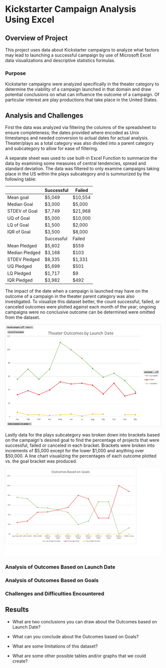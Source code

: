 # Kickstarter Campaign Analysis Using Excel

## Overview of Project

This project uses data about Kickstarter campaigns to analyze what factors may lead to launching a successful campaign by use of Microsoft Excel data visualizations and descriptive statistics formulas.

### Purpose

Kickstarter campaigns were analyzed specifically in the theater category to determine the viability of a campaign launched in that domain and draw potential conclusions on what can influence the outcome of a campaign. Of particular interest are play productions that take place in the United States.

## Analysis and Challenges

First the data was analyzed via filtering the columns of the spreadsheet to ensure completeness; the dates provided where encoded as Unix timestamps and needed conversion to actual dates for actual analysis. Theater/plays as a total category was also divided into a parent category and subcategory to allow for ease of filtering.

A separate sheet was used to use built-in Excel Function to summarize the data by examining some measures of central tendencies, spread and standard deviation. The data was filtered to only examine campaigns taking place in the US within the plays subcategory and is summurized by the following table:

| &nbsp; | Successful | Failed |
| --- | --- | --- |
| Mean goal | $5,049 | $10,554 |
| Median Goal | $3,000 | $5,000 |
| STDEV of Goal | $7,749 | $21,968 |
| UQ of Goal | $5,000 | $10,000 |
| LQ of Goal | $1,500 | $2,000 |
| IQR of Goal | $3,500 | $8,000 |
|  &nbsp; | Successful | Failed |
| Mean Pledged | $5,602 | $559 |
| Median Pledged | $3,168 | $103 |
| STDEV Pledged | $8,335 | $1,331 |
| UQ Pledged | $5,699 | $501 |
| LQ Pledged | $1,717 | $9 |
| IQR Pledged | $3,982 | $492 |

The impact of the date when a campaign is launched may have on the outcome of a campaign in the theater parent category was also investigated. To visualize this dataset better, the count successful, failed, or canceled outcomes were plotted against each month of the year; ongoing campaigns were no conclusive outcome can be determined were omitted from the dataset.

![Chart of Outcomes vs. Launch Date](/resources/Theater_Outcomes_vs_Launch.png)

Lastly data for the plays subcategory was broken down into brackets based on the campaign's desired goal to find the percentage of projects that were successful, failed or canceled in each bracket. Brackets were broken into increments of $5,000 except for the lower $1,000 and anything over $50,000. A line chart visualizing the percentages of each outcome plotted vs. the goal bracket was produced.

![Chart of Outcomes vs. Goals](/resources/Outcomes_vs_Goals.png)

### Analysis of Outcomes Based on Launch Date



### Analysis of Outcomes Based on Goals

### Challenges and Difficulties Encountered

## Results

- What are two conclusions you can draw about the Outcomes based on Launch Date?

- What can you conclude about the Outcomes based on Goals?

- What are some limitations of this dataset?

- What are some other possible tables and/or graphs that we could create?
